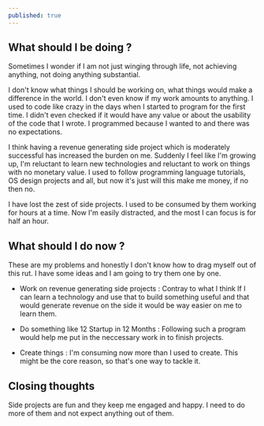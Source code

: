 ```yaml
---
published: true
---
```

## What should I be doing ?
Sometimes I wonder if I am not just winging through life, not achieving anything, not doing anything substantial.

I don't know what things I should be working on, what things would make a difference in the world. I don't even know if my work amounts to anything. I used to code like crazy in the days when I started to program for the first time. I didn't even checked if it would have any value or about the usability of  the code that I wrote. I programmed because I wanted to and there was no expectations. 

I think having a revenue generating side project which is moderately successful has increased the burden on me. Suddenly I feel like I'm growing up, I'm reluctant to learn new technologies and reluctant to work on things with no monetary value. I used to follow programming language tutorials, OS design projects and all, but now it's just will this make me money, if no then no.

I have lost the zest of side projects. I used to be consumed by them working for hours at a time. Now I'm easily distracted, and the most I can focus is for half an hour.

## What should I do now ?
These are my problems and honestly I don't know how to drag myself out of this rut. I have some ideas and I am going to try them one by one.

- Work on revenue generating side projects : Contray to what I think If I can learn a technology and use that to build something useful and that would generate revenue on the side it would be way easier on me to learn them.

- Do something like 12 Startup in 12 Months : Following such a program would help me put in the neccessary work in to finish projects.

- Create things : I'm consuming now more than I used to create. This might be the core reason, so that's  one way to tackle it.

## Closing thoughts
Side projects are fun and they keep me engaged and happy. I need to do more of them and not expect anything out of them.

